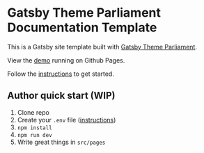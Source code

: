# Gatsby Theme Parliament Documentation Template

This is a Gatsby site template built with [Gatsby Theme Parliament](https://github.com/adobe/gatsby-theme-parliament).

View the [demo](https://adobedocs.github.io/gatsby-theme-parliament-documentation/) running on Github Pages.

Follow the [instructions](https://github.com/adobe/gatsby-theme-parliament#getting-started) to get started.

## Author quick start (WIP)

1. Clone repo
2. Create your `.env` file ([instructions](https://github.com/adobe/gatsby-theme-parliament#env-settings-for-github-contributors))
3. `npm install`
4. `npm run dev`
5. Write great things in `src/pages`
